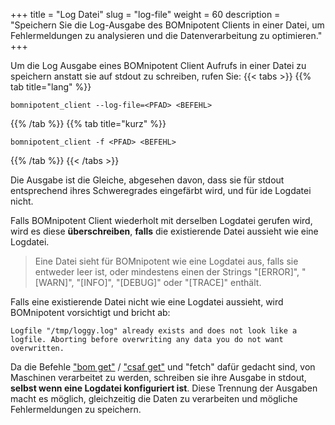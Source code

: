 +++
title = "Log Datei"
slug = "log-file"
weight = 60
description = "Speichern Sie die Log-Ausgabe des BOMnipotent Clients in einer Datei, um Fehlermeldungen zu analysieren und die Datenverarbeitung zu optimieren."
+++

Um die Log Ausgabe eines BOMnipotent Client Aufrufs in einer Datei zu speichern anstatt sie auf stdout zu schreiben, rufen Sie:
{{< tabs >}}
{{% tab title="lang" %}}
```
bomnipotent_client --log-file=<PFAD> <BEFEHL>
```
{{% /tab %}}
{{% tab title="kurz" %}}
```
bomnipotent_client -f <PFAD> <BEFEHL>
```
{{% /tab %}}
{{< /tabs >}}

Die Ausgabe ist die Gleiche, abgesehen davon, dass sie für stdout entsprechend ihres Schweregrades eingefärbt wird, und für ide Logdatei nicht.

Falls BOMnipotent Client wiederholt mit derselben Logdatei gerufen wird, wird es diese **überschreiben**, **falls** die existierende Datei aussieht wie eine Logdatei.

> Eine Datei sieht für BOMnipotent wie eine Logdatei aus, falls sie entweder leer ist, oder mindestens einen der Strings "[ERROR]", "[WARN]", "[INFO]", "[DEBUG]" oder "[TRACE]" enthält.

Falls eine existierende Datei nicht wie eine Logdatei aussieht, wird BOMnipotent vorsichtigt und bricht ab:
``` {wrap="false" title="Ausgabe"}
Logfile "/tmp/loggy.log" already exists and does not look like a logfile. Aborting before overwriting any data you do not want overwritten.
```

Da die Befehle ["bom get"](/de/client/consumer/boms/#get) / ["csaf get"](/de/client/consumer/csaf-docs/#get) und "fetch" dafür gedacht sind, von Maschinen verarbeitet zu werden, schreiben sie ihre Ausgabe in stdout, **selbst wenn eine Logdatei konfiguriert ist**. Diese Trennung der Ausgaben macht es möglich, gleichzeitig die Daten zu verarbeiten und mögliche Fehlermeldungen zu speichern.
